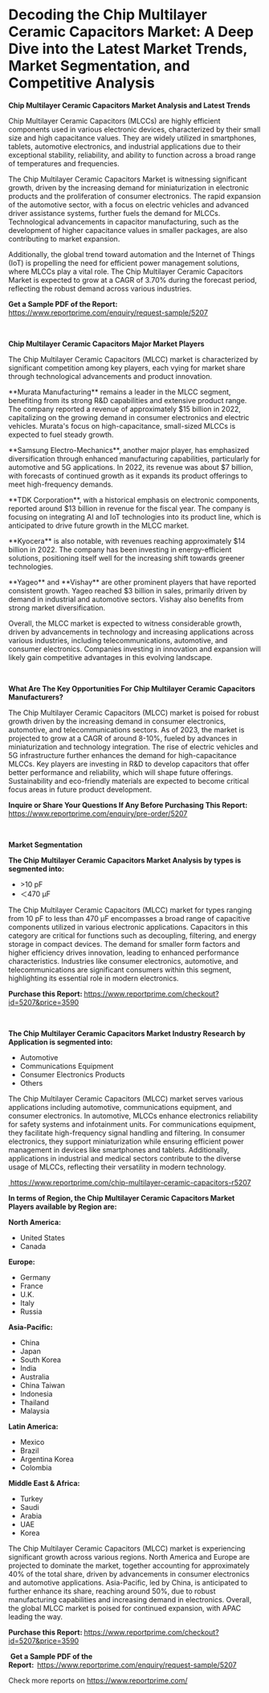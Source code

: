 <p><h1>Decoding the Chip Multilayer Ceramic Capacitors Market: A Deep Dive into the Latest Market Trends, Market Segmentation, and Competitive Analysis</h1></p><p><strong>Chip Multilayer Ceramic Capacitors Market Analysis and Latest Trends</strong></p>
<p><p>Chip Multilayer Ceramic Capacitors (MLCCs) are highly efficient components used in various electronic devices, characterized by their small size and high capacitance values. They are widely utilized in smartphones, tablets, automotive electronics, and industrial applications due to their exceptional stability, reliability, and ability to function across a broad range of temperatures and frequencies.</p><p>The Chip Multilayer Ceramic Capacitors Market is witnessing significant growth, driven by the increasing demand for miniaturization in electronic products and the proliferation of consumer electronics. The rapid expansion of the automotive sector, with a focus on electric vehicles and advanced driver assistance systems, further fuels the demand for MLCCs. Technological advancements in capacitor manufacturing, such as the development of higher capacitance values in smaller packages, are also contributing to market expansion.</p><p>Additionally, the global trend toward automation and the Internet of Things (IoT) is propelling the need for efficient power management solutions, where MLCCs play a vital role. The Chip Multilayer Ceramic Capacitors Market is expected to grow at a CAGR of 3.70% during the forecast period, reflecting the robust demand across various industries.</p></p>
<p><strong>Get a Sample PDF of the Report:&nbsp;</strong> <a href="https://www.reportprime.com/enquiry/request-sample/5207?utm_campaign=2325&utm_medium=2&utm_source=Github&utm_content=ia&utm_term=19032025&utm_id=chip-multilayer-ceramic-capacitors">https://www.reportprime.com/enquiry/request-sample/5207</a></p>
<p>&nbsp;</p>
<p><strong>Chip Multilayer Ceramic Capacitors Major Market Players</strong></p>
<p><p>The Chip Multilayer Ceramic Capacitors (MLCC) market is characterized by significant competition among key players, each vying for market share through technological advancements and product innovation. </p><p>**Murata Manufacturing** remains a leader in the MLCC segment, benefiting from its strong R&D capabilities and extensive product range. The company reported a revenue of approximately $15 billion in 2022, capitalizing on the growing demand in consumer electronics and electric vehicles. Murata's focus on high-capacitance, small-sized MLCCs is expected to fuel steady growth.</p><p>**Samsung Electro-Mechanics**, another major player, has emphasized diversification through enhanced manufacturing capabilities, particularly for automotive and 5G applications. In 2022, its revenue was about $7 billion, with forecasts of continued growth as it expands its product offerings to meet high-frequency demands.</p><p>**TDK Corporation**, with a historical emphasis on electronic components, reported around $13 billion in revenue for the fiscal year. The company is focusing on integrating AI and IoT technologies into its product line, which is anticipated to drive future growth in the MLCC market.</p><p>**Kyocera** is also notable, with revenues reaching approximately $14 billion in 2022. The company has been investing in energy-efficient solutions, positioning itself well for the increasing shift towards greener technologies.</p><p>**Yageo** and **Vishay** are other prominent players that have reported consistent growth. Yageo reached $3 billion in sales, primarily driven by demand in industrial and automotive sectors. Vishay also benefits from strong market diversification.</p><p>Overall, the MLCC market is expected to witness considerable growth, driven by advancements in technology and increasing applications across various industries, including telecommunications, automotive, and consumer electronics. Companies investing in innovation and expansion will likely gain competitive advantages in this evolving landscape.</p></p>
<p>&nbsp;</p>
<p><strong>What Are The Key Opportunities For Chip Multilayer Ceramic Capacitors Manufacturers?</strong></p>
<p><p>The Chip Multilayer Ceramic Capacitors (MLCC) market is poised for robust growth driven by the increasing demand in consumer electronics, automotive, and telecommunications sectors. As of 2023, the market is projected to grow at a CAGR of around 8-10%, fueled by advances in miniaturization and technology integration. The rise of electric vehicles and 5G infrastructure further enhances the demand for high-capacitance MLCCs. Key players are investing in R&D to develop capacitors that offer better performance and reliability, which will shape future offerings. Sustainability and eco-friendly materials are expected to become critical focus areas in future product development.</p></p>
<p><strong>Inquire or Share Your Questions If Any Before Purchasing This Report:</strong> <a href="https://www.reportprime.com/enquiry/pre-order/5207?utm_campaign=2325&utm_medium=2&utm_source=Github&utm_content=ia&utm_term=19032025&utm_id=chip-multilayer-ceramic-capacitors">https://www.reportprime.com/enquiry/pre-order/5207</a></p>
<p>&nbsp;</p>
<p><strong>Market Segmentation</strong></p>
<p><strong>The Chip Multilayer Ceramic Capacitors Market Analysis by types is segmented into:</strong></p>
<p><ul><li>>10 pF</li><li>＜470 µF</li></ul></p>
<p><p>The Chip Multilayer Ceramic Capacitors (MLCC) market for types ranging from 10 pF to less than 470 µF encompasses a broad range of capacitive components utilized in various electronic applications. Capacitors in this category are critical for functions such as decoupling, filtering, and energy storage in compact devices. The demand for smaller form factors and higher efficiency drives innovation, leading to enhanced performance characteristics. Industries like consumer electronics, automotive, and telecommunications are significant consumers within this segment, highlighting its essential role in modern electronics.</p></p>
<p><strong>Purchase this Report:&nbsp;</strong><a href="https://www.reportprime.com/checkout?id=5207&price=3590&utm_campaign=2325&utm_medium=2&utm_source=Github&utm_content=ia&utm_term=19032025&utm_id=chip-multilayer-ceramic-capacitors">https://www.reportprime.com/checkout?id=5207&price=3590</a></p>
<p>&nbsp;</p>
<p><strong>The Chip Multilayer Ceramic Capacitors Market Industry Research by Application is segmented into:</strong></p>
<p><ul><li>Automotive</li><li>Communications Equipment</li><li>Consumer Electronics Products</li><li>Others</li></ul></p>
<p><p>The Chip Multilayer Ceramic Capacitors (MLCC) market serves various applications including automotive, communications equipment, and consumer electronics. In automotive, MLCCs enhance electronics reliability for safety systems and infotainment units. For communications equipment, they facilitate high-frequency signal handling and filtering. In consumer electronics, they support miniaturization while ensuring efficient power management in devices like smartphones and tablets. Additionally, applications in industrial and medical sectors contribute to the diverse usage of MLCCs, reflecting their versatility in modern technology.</p></p>
<p><a href="https://www.reportprime.com/chip-multilayer-ceramic-capacitors-r5207?utm_campaign=2325&utm_medium=2&utm_source=Github&utm_content=ia&utm_term=19032025&utm_id=chip-multilayer-ceramic-capacitors">&nbsp;https://www.reportprime.com/chip-multilayer-ceramic-capacitors-r5207</a></p>
<p><strong>In terms of Region, the Chip Multilayer Ceramic Capacitors Market Players available by Region are:</strong></p>
<p>
    <p> <strong> North America: </strong>
        <ul>
            <li>United States</li>
            <li>Canada</li>
        </ul>
        </p> 
    <p> <strong> Europe: </strong>
        <ul>
            <li>Germany</li>
            <li>France</li>
            <li>U.K.</li>
            <li>Italy</li>
            <li>Russia</li>
        </ul>
        </p> 
    <p> <strong> Asia-Pacific: </strong>
        <ul>
            <li>China</li>
            <li>Japan</li>
            <li>South Korea</li>
            <li>India</li>
            <li>Australia</li>
            <li>China Taiwan</li>
            <li>Indonesia</li>
            <li>Thailand</li>
            <li>Malaysia</li>
        </ul>
        </p> 
    <p> <strong> Latin America: </strong>
        <ul>
            <li>Mexico</li>
            <li>Brazil</li>
            <li>Argentina Korea</li>
            <li>Colombia</li>
        </ul>
        </p> 
    <p> <strong> Middle East & Africa: </strong>
        <ul>
            <li>Turkey</li>
            <li>Saudi</li>
            <li>Arabia</li>
            <li>UAE</li>
            <li>Korea</li>
        </ul>
    </p>
    </p>
<p><p>The Chip Multilayer Ceramic Capacitors (MLCC) market is experiencing significant growth across various regions. North America and Europe are projected to dominate the market, together accounting for approximately 40% of the total share, driven by advancements in consumer electronics and automotive applications. Asia-Pacific, led by China, is anticipated to further enhance its share, reaching around 50%, due to robust manufacturing capabilities and increasing demand in electronics. Overall, the global MLCC market is poised for continued expansion, with APAC leading the way.</p></p>
<p><strong>Purchase this Report: </strong><a href="https://www.reportprime.com/checkout?id=5207&price=3590&utm_campaign=2325&utm_medium=2&utm_source=Github&utm_content=ia&utm_term=19032025&utm_id=chip-multilayer-ceramic-capacitors">https://www.reportprime.com/checkout?id=5207&price=3590</a></p>
<p>&nbsp;<strong>Get a Sample PDF of the Report:&nbsp;&nbsp;</strong><a href="https://www.reportprime.com/enquiry/request-sample/5207?utm_campaign=2325&utm_medium=2&utm_source=Github&utm_content=ia&utm_term=19032025&utm_id=chip-multilayer-ceramic-capacitors">https://www.reportprime.com/enquiry/request-sample/5207</a></p>
<p><strong></strong></p>
<p>Check more reports on <a href="https://www.reportprime.com/?utm_campaign=2325&utm_medium=2&utm_source=Github&utm_content=ia&utm_term=19032025&utm_id=chip-multilayer-ceramic-capacitors">https://www.reportprime.com/</a></p>